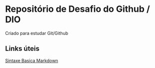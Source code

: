 # Repositório de Desafio do Github / DIO
Criado para estudar Git/Github

## Links úteis
[Sintaxe Basica Markdown](https://www.markdownguide.org/)
